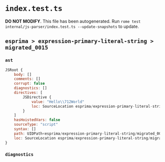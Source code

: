 # `index.test.ts`

**DO NOT MODIFY**. This file has been autogenerated. Run `rome test internal/js-parser/index.test.ts --update-snapshots` to update.

## `esprima > expression-primary-literal-string > migrated_0015`

### `ast`

```javascript
JSRoot {
	body: []
	comments: []
	corrupt: false
	diagnostics: []
	directives: [
		JSDirective {
			value: "Hello\\712World"
			loc: SourceLocation esprima/expression-primary-literal-string/migrated_0015/input.js 1:0-1:16
		}
	]
	hasHoistedVars: false
	sourceType: "script"
	syntax: []
	path: UIDPath<esprima/expression-primary-literal-string/migrated_0015/input.js>
	loc: SourceLocation esprima/expression-primary-literal-string/migrated_0015/input.js 1:0-1:16
}
```

### `diagnostics`

```

```
